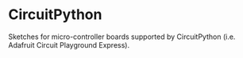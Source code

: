 # CircuitPython
Sketches for micro-controller boards supported by CircuitPython (i.e. Adafruit Circuit Playground Express).
